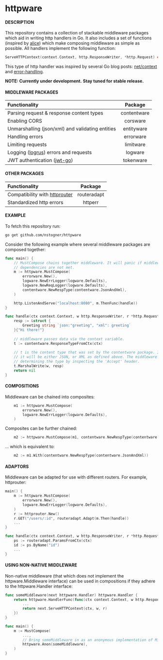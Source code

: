 # httpware

#### DESCRIPTION
This repository contains a collection of stackable middleware packages which aid in writing http handlers in Go. It also includes a set of functions (inspired by [alice](https://github.com/justinas/alice)) which make composing middleware as simple as possible. All handlers implement the following function:
```Go
ServeHTTPContext(context.Context, http.ResponseWriter, *http.Request) error
```
This type of http handler was inspired by several Go blog posts: [net/context](https://blog.golang.org/context) and [error-handling](https://blog.golang.org/error-handling-and-go).

**NOTE: Currently under development.**
**Stay tuned for stable release.**

#### MIDDLEWARE PACKAGES
| Functionality | Package |
|:--------------|:-------:|
| Parsing request & response content types | contentware |
| Enabling CORS | corsware |
| Unmarshalling (json/xml) and validating entities | entityware |
| Handling errors | errorware |
| Limiting requests | limitware |
| Logging ([logrus](https://github.com/Sirupsen/logrus)) errors and requests | logware |
| JWT authentication ([jwt-go](https://github.com/dgrijalva/jwt-go)) | tokenware |

#### OTHER PACKAGES
| Functionality | Package |
|:--------------|:-------:|
| Compatibility with [httprouter](https://github.com/julienschmidt/httprouter) | routeradapt |
| Standardized http errors | httperr |

#### EXAMPLE
To fetch this repository run:
```sh
go get github.com/nstogner/httpware
```
Consider the following example where several middleware packages are composed together:
```go
func main() {
    // MustCompose chains together middleware. It will panic if middleware
    // dependencies are not met.
    m := httpware.MustCompose(
        errorware.New(),
        logware.NewErrLogger(logware.Defaults),
        logware.NewReqLogger(logware.Defaults),
        contentware.NewRespType(contentware.JsonAndXml),
    )

    http.ListenAndServe("localhost:8080", m.ThenFunc(handle))
}

func handle(ctx context.Context, w http.ResponseWriter, r *http.Request) error {
    resp := &struct {
        Greeting string `json:"greeting", "xml": greeting`
    }{"Hi there!"}
    
    // middleware passes data via the context variable.
    t := contentware.ResponseTypeFromCtx(ctx)
    
    // t is the content type that was set by the contentware package. In this case
    // it will be either JSON, or XML as defined above. The middleware took care of
    // determining the type by inspecting the 'Accept' header.
    t.MarshalWrite(w, resp)
    return nil
}
```

#### COMPOSITIONS
Middleware can be chained into composites:
```go
    m1 := httpware.MustCompose(
        errorware.New(),
        logware.NewErrLogger(logware.Defaults),
    )
```
Composites can be further chained:
```go
    m2 := httpware.MustCompose(m1, contentware.NewRespType(contentware.JsonAndXml))
```
... which is equivalent to:
```go
    m2 := m1.With(contentware.NewRespType(contentware.JsonAndXml))
```

#### ADAPTORS
Middleware can be adapted for use with different routers. For example, httprouter:
```go
main() {
    m := httpware.MustCompose(
        errorware.New(),
        logware.NewErrLogger(logware.Defaults),
    )
    r := httprouter.New()
    r.GET("/users/:id", routeradapt.Adapt(m.Then(handle))
    ...
}

func handle(ctx context.Context, w http.ResponseWriter, r *http.Request) error {
    ps := routeradapt.ParamsFromCtx(ctx)
    id := ps.ByName("id")
    ...
}
```
#### USING NON-NATIVE MIDDLEWARE
Non-native middleware (that which does not implement the httpware.Middleware interface) can be used in compositions if they adhere to the httpware.Handler interface:
```go
func someMiddleware(next httpware.Handler) httpware.Handler {
    return httpware.HandlerFunc(func(ctx context.Context, w http.ResponseWriter, r *http.Request) error {
        ...
        return next.ServeHTTPContext(ctx, w, r)
    })
}

func main() {
    m := MustCompose(
        ...,
        // Bring someMiddleware in as an anonymous implementation of Middleware (no dependencies).
        httpware.Anon(someMiddleware),
    )
}
```
